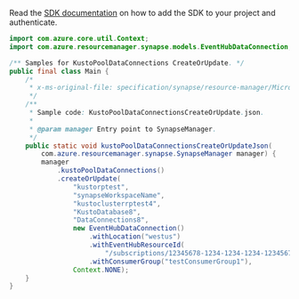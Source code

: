 Read the [SDK documentation](https://github.com/Azure/azure-sdk-for-java/blob/azure-resourcemanager-synapse_1.0.0-beta.4/sdk/synapse/azure-resourcemanager-synapse/README.md) on how to add the SDK to your project and authenticate.

```java
import com.azure.core.util.Context;
import com.azure.resourcemanager.synapse.models.EventHubDataConnection;

/** Samples for KustoPoolDataConnections CreateOrUpdate. */
public final class Main {
    /*
     * x-ms-original-file: specification/synapse/resource-manager/Microsoft.Synapse/preview/2021-06-01-preview/examples/KustoPoolDataConnectionsCreateOrUpdate.json
     */
    /**
     * Sample code: KustoPoolDataConnectionsCreateOrUpdate.json.
     *
     * @param manager Entry point to SynapseManager.
     */
    public static void kustoPoolDataConnectionsCreateOrUpdateJson(
        com.azure.resourcemanager.synapse.SynapseManager manager) {
        manager
            .kustoPoolDataConnections()
            .createOrUpdate(
                "kustorptest",
                "synapseWorkspaceName",
                "kustoclusterrptest4",
                "KustoDatabase8",
                "DataConnections8",
                new EventHubDataConnection()
                    .withLocation("westus")
                    .withEventHubResourceId(
                        "/subscriptions/12345678-1234-1234-1234-123456789098/resourceGroups/kustorptest/providers/Microsoft.EventHub/namespaces/eventhubTestns1/eventhubs/eventhubTest1")
                    .withConsumerGroup("testConsumerGroup1"),
                Context.NONE);
    }
}
```
